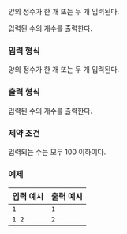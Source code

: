 양의 정수가 한 개 또는 두 개 입력된다.

입력된 수의 개수를 출력한다.

### 입력 형식

양의 정수가 한 개 또는 두 개 입력된다.

### 출력 형식

입력된 수의 개수를 출력한다.

### 제약 조건

입력되는 수는 모두 100 이하이다.

### 예제

<table class="table table-condensed table-bordered " id="examples_table">
	<thead>
		<tr>
			<th class="col-lg-6 col-md-6 col-sm-6">입력 예시</th>
			<th class="col-lg-6 col-md-6 col-sm-6">출력 예시</th>
		</tr>
	</thead>
	<tbody>
		<tr>
        	<td><samp>1</samp></td>
            <td><samp>1</samp></td>
        </tr>
		<tr>
        	<td><samp>1 2</samp></td>
            <td><samp>2</samp></td>
        </tr>
    </tbody>
</table>